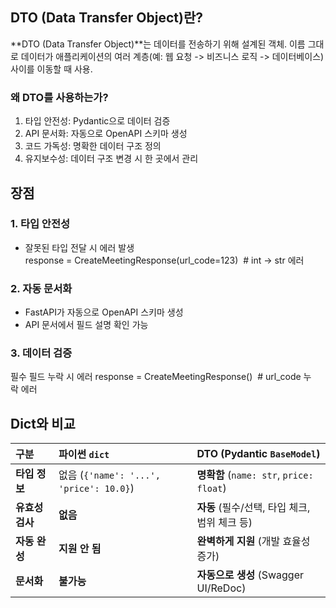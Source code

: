 
## DTO (Data Transfer Object)란?

**DTO (Data Transfer Object)**는 데이터를 전송하기 위해 설계된 객체. 이름 그대로 데이터가 애플리케이션의 여러 계층(예: 웹 요청 -> 비즈니스 로직 -> 데이터베이스) 사이를 이동할 때 사용.


### 왜 DTO를 사용하는가?

1. 타입 안전성: Pydantic으로 데이터 검증
2. API 문서화: 자동으로 OpenAPI 스키마 생성
3. 코드 가독성: 명확한 데이터 구조 정의
4. 유지보수성: 데이터 구조 변경 시 한 곳에서 관리

## 장점 

### 1. 타입 안전성

- 잘못된 타입 전달 시 에러 발생
response = CreateMeetingResponse(url_code=123)  # int -> str 에러

### 2. 자동 문서화

- FastAPI가 자동으로 OpenAPI 스키마 생성
- API 문서에서 필드 설명 확인 가능

### 3. 데이터 검증
필수 필드 누락 시 에러
response = CreateMeetingResponse()  # url_code 누락 에러

## Dict와 비교 

| 구분 | 파이썬 `dict` | DTO (Pydantic `BaseModel`) |
| :--- | :--- | :--- |
| **타입 정보** | 없음 (`{'name': '...', 'price': 10.0}`) | **명확함** (`name: str`, `price: float`) |
| **유효성 검사** | **없음** | **자동** (필수/선택, 타입 체크, 범위 체크 등) |
| **자동 완성** | **지원 안 됨** | **완벽하게 지원** (개발 효율성 증가) |
| **문서화** | **불가능** | **자동으로 생성** (Swagger UI/ReDoc) |
